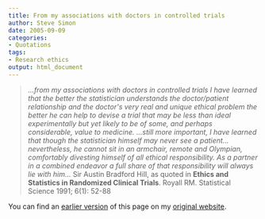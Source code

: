 ```yaml
---
title: From my associations with doctors in controlled trials
author: Steve Simon
date: 2005-09-09
categories:
- Quotations
tags:
- Research ethics
output: html_document
---
```

> *\...from my associations with doctors in controlled trials I have
> learned that the better the statistician understands the
> doctor/patient relationship and the doctor\'s very real and unique
> ethical problem the better he can help to devise a trial that may be
> less than ideal experimentally but yet likely to be of some, and
> perhaps considerable, value to medicine. \...still more important, I
> have learned that though the statistician himself may never see a
> patient\... nevertheless, he cannot sit in an armchair, remote and
> Olympian, comfortably divesting himself of all ethical responsibility.
> As a partner in a combined endeavor a full share of that
> responsibility will always lie with him\...* Sir Austin Bradford Hill,
> as quoted in **Ethics and Statistics in Randomized Clinical Trials**.
> Royall RM. Statistical Science 1991; 6(1): 52-88

You can find an [earlier version][sim1] of this page on my [original website][sim2].


[sim1]: http://www.pmean.com/05/FromMyAssociations.html
[sim2]: http://www.pmean.com/original_site.html
